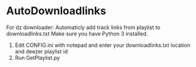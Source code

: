 # AutoDownloadlinks
For dz downloader: Automaticly add track links from playlist to downloadlinks.txt
Make sure you have Python 3 installed.

1. Edit CONFIG.ini with notepad and enter your downloadlinks.txt location and deezer playlist id
2. Run GetPlaylist.py
